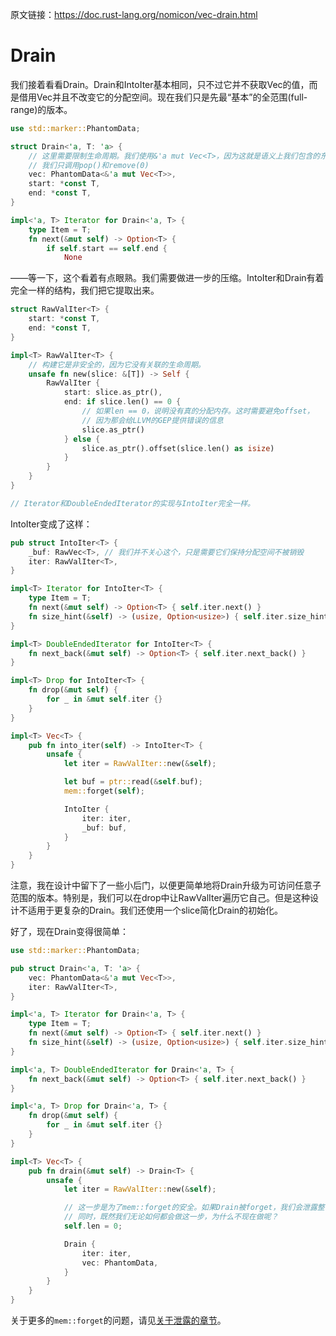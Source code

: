 原文链接：<https://doc.rust-lang.org/nomicon/vec-drain.html>

# Drain

我们接着看看Drain。Drain和IntoIter基本相同，只不过它并不获取Vec的值，而是借用Vec并且不改变它的分配空间。现在我们只是先最“基本”的全范围(full-range)的版本。

``` Rust
use std::marker::PhantomData;

struct Drain<'a, T: 'a> {
    // 这里需要限制生命周期。我们使用&'a mut Vec<T>，因为这就是语义上我们包含的东西。
    // 我们只调用pop()和remove(0)
    vec: PhantomData<&'a mut Vec<T>>,
    start: *const T,
    end: *const T,
}

impl<'a, T> Iterator for Drain<'a, T> {
    type Item = T;
    fn next(&mut self) -> Option<T> {
        if self.start == self.end {
            None
```

——等一下，这个看着有点眼熟。我们需要做进一步的压缩。IntoIter和Drain有着完全一样的结构，我们把它提取出来。

``` Rust
struct RawValIter<T> {
    start: *const T,
    end: *const T,
}

impl<T> RawValIter<T> {
    // 构建它是非安全的，因为它没有关联的生命周期。
    unsafe fn new(slice: &[T]) -> Self {
        RawValIter {
            start: slice.as_ptr(),
            end: if slice.len() == 0 {
                // 如果len == 0，说明没有真的分配内存。这时需要避免offset，
                // 因为那会给LLVM的GEP提供错误的信息
                slice.as_ptr()
            } else {
                slice.as_ptr().offset(slice.len() as isize)
            }
        }
    }
}

// Iterator和DoubleEndedIterator的实现与IntoIter完全一样。
```

IntoIter变成了这样：

``` Rust
pub struct IntoIter<T> {
    _buf: RawVec<T>, // 我们并不关心这个，只是需要它们保持分配空间不被销毁
    iter: RawValIter<T>,
}

impl<T> Iterator for IntoIter<T> {
    type Item = T;
    fn next(&mut self) -> Option<T> { self.iter.next() }
    fn size_hint(&self) -> (usize, Option<usize>) { self.iter.size_hint() }
}

impl<T> DoubleEndedIterator for IntoIter<T> {
    fn next_back(&mut self) -> Option<T> { self.iter.next_back() }
}

impl<T> Drop for IntoIter<T> {
    fn drop(&mut self) {
        for _ in &mut self.iter {}
    }
}

impl<T> Vec<T> {
    pub fn into_iter(self) -> IntoIter<T> {
        unsafe {
            let iter = RawValIter::new(&self);

            let buf = ptr::read(&self.buf);
            mem::forget(self);

            IntoIter {
                iter: iter,
                _buf: buf,
            }
        }
    }
}
```

注意，我在设计中留下了一些小后门，以便更简单地将Drain升级为可访问任意子范围的版本。特别是，我们可以在drop中让RawValIter遍历它自己。但是这种设计不适用于更复杂的Drain。我们还使用一个slice简化Drain的初始化。

好了，现在Drain变得很简单：

``` Rust
use std::marker::PhantomData;

pub struct Drain<'a, T: 'a> {
    vec: PhantomData<&'a mut Vec<T>>,
    iter: RawValIter<T>,
}

impl<'a, T> Iterator for Drain<'a, T> {
    type Item = T;
    fn next(&mut self) -> Option<T> { self.iter.next() }
    fn size_hint(&self) -> (usize, Option<usize>) { self.iter.size_hint() }
}

impl<'a, T> DoubleEndedIterator for Drain<'a, T> {
    fn next_back(&mut self) -> Option<T> { self.iter.next_back() }
}

impl<'a, T> Drop for Drain<'a, T> {
    fn drop(&mut self) {
        for _ in &mut self.iter {}
    }
}

impl<T> Vec<T> {
    pub fn drain(&mut self) -> Drain<T> {
        unsafe {
            let iter = RawValIter::new(&self);

            // 这一步是为了mem::forget的安全。如果Drain被forget，我们会泄露整个Vec的内容
            // 同时，既然我们无论如何都会做这一步，为什么不现在做呢？
            self.len = 0;

            Drain {
                iter: iter,
                vec: PhantomData,
            }
        }
    }
}
```

关于更多的`mem::forget`的问题，请见[关于泄露的章节](https://doc.rust-lang.org/nomicon/leaking.html)。